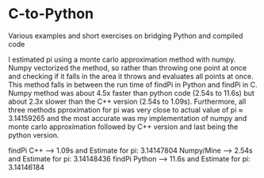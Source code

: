 # C-to-Python

Various examples and short exercises on bridging Python and compiled code
  
I estimated pi using a monte carlo approximation method with numpy. Numpy vectorized the method, so rather than throwing one point at once and checking if it falls in the area it throws and evaluates all points at once. This method falls in between the run time of findPi in Python and findPi in C. Numpy method was about 4.5x faster than python code (2.54s to 11.6s) but about 2.3x slower than the C++ version (2.54s to 1.09s). Furthermore, all three methods pproximation for pi was very close to actual value of pi ≈ 3.14159265 and the most accurate was my implementation of numpy and monte carlo approximation followed by C++ version and last being the python version. 

findPi C++ -->     1.09s and Estimate for pi: 3.14147804
Numpy/Mine -->     2.54s and Estimate for pi: 3.14148436
findPi Python -->  11.6s and Estimate for pi: 3.14146184
